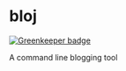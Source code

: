 bloj
====

[![Greenkeeper badge](https://badges.greenkeeper.io/johngeorgewright/bloj-client.svg)](https://greenkeeper.io/)

A command line blogging tool
